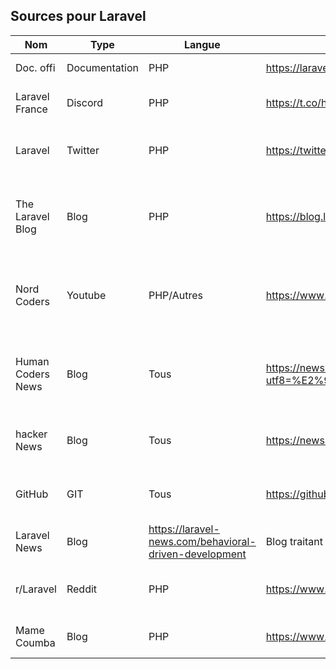 ## Sources pour Laravel

|    Nom    |      Type     | Langue |        Lien         | 		Description    |      Tags   | Note |
| --------- | ------------- | ------ | ------------------- | ------------------------- | ----------- | ---- |
| Doc. offi | Documentation |  PHP   | https://laravel.com | Documentation officielle  |   Laravel   | 5/5  |
| Laravel France | Discord | PHP | https://t.co/h7wpuVZKR5 | Communauté discord laravel france | Laravel, Discord | 5/5 |
| Laravel | Twitter | PHP | https://twitter.com/laravelphp | Publications sur les nouveautés Laravel | Laravel, Twitter | 4/5 |
| The Laravel Blog | Blog | PHP | https://blog.laravel.com/ | Blog regroupant les nouveautés que vous auriez pu manquer | Laravel | 4/5 |
| Nord Coders | Youtube | PHP/Autres | https://www.youtube.com/c/NordCoders | Nord Corders propose des tutoriels sur Laravel et sur pleins d'autres technologies | Laravel, VueJs, PHP | 5/5 |
| Human Coders News | Blog | Tous | https://news.humancoders.com/items/search?utf8=%E2%9C%93&q=Laravel | Blog traitant de tout type de languages et new concernant le web/dev | PHP, Js, Base de données, Développement | 3/5 |
| hacker News | Blog | Tous | https://news.ycombinator.com/ | Blog qui traite de tous les sujets autour du dev | Laravel, Développement, Js, Devops | 3/5 |
| GitHub | GIT | Tous | https://github.com/laravel/laravel | Site contenant des projets et du code versionné | GIT | 5/5 |
| Laravel News | Blog | https://laravel-news.com/behavioral-driven-development | Blog traitant des nouveautés Laravel | Laravel | 4/5 |
| r/Laravel | Reddit | PHP | https://www.reddit.com/r/laravel/ | Sub reddit qui traite de l'actualité Laravel | Laravel, Redit | 4/5 |
| Mame Coumba | Blog | PHP | https://www.mame-coumba.com/laravel | Blog dédié à l'actualité Laravel | Laravel, PHP | 3/5 |
 
